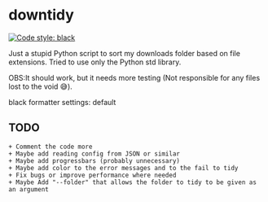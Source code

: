 # downtidy

[![Code style: black](https://img.shields.io/badge/code%20style-black-000000.svg)](https://github.com/psf/black)

Just a stupid Python script to sort my downloads folder based on file extensions.
Tried to use only the Python std library.

OBS:It should work, but it needs more testing (Not responsible for any files lost to the void 😅).

black formatter settings: default
## TODO

    + Comment the code more
    + Maybe add reading config from JSON or similar
    + Maybe add progressbars (probably unnecessary)
    + Maybe add color to the error messages and to the fail to tidy 
    + Fix bugs or improve performance where needed
    + Maybe Add "--folder" that allows the folder to tidy to be given as an argument
